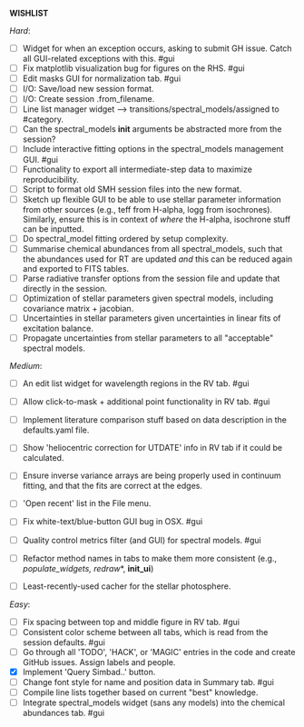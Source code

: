 

**WISHLIST**

*Hard*:
- [ ] Widget for when an exception occurs, asking to submit GH issue. Catch all GUI-related exceptions with this. #gui
- [ ] Fix matplotlib visualization bug for figures on the RHS. #gui
- [ ] Edit masks GUI for normalization tab. #gui
- [ ] I/O: Save/load new session format.
- [ ] I/O: Create session .from_filename.
- [ ] Line list manager widget --> transitions/spectral_models/assigned to #category.
- [ ] Can the spectral_models __init__ arguments be abstracted more from the session?
- [ ] Include interactive fitting options in the spectral_models management GUI. #gui
- [ ] Functionality to export all intermediate-step data to maximize reproducibility.
- [ ] Script to format old SMH session files into the new format.
- [ ] Sketch up flexible GUI to be able to use stellar parameter information from other sources (e.g., teff from H-alpha, logg from isochrones). Similarly, ensure this is in context of *where* the H-alpha, isochrone stuff can be inputted.
- [ ] Do spectral_model fitting ordered by setup complexity.
- [ ] Summarise chemical abundances from all spectral_models, such that the abundances used for RT are updated *and* this can be reduced again and exported to FITS tables.
- [ ] Parse radiative transfer options from the session file and update that directly in the session.
- [ ] Optimization of stellar parameters given spectral models, including covariance matrix + jacobian.
- [ ] Uncertainties in stellar parameters given uncertainties in linear fits of excitation balance.
- [ ] Propagate uncertainties from stellar parameters to all "acceptable" spectral models.

*Medium*:
- [ ] An edit list widget for wavelength regions in the RV tab. #gui
- [ ] Allow click-to-mask + additional point functionality in RV tab. #gui
- [ ] Implement literature comparison stuff based on data description in the defaults.yaml file.
- [ ] Show 'heliocentric correction for UTDATE' info in RV tab if it could be calculated.
- [ ] Ensure inverse variance arrays are being properly used in continuum fitting, and that the fits are correct at the edges.
- [ ] 'Open recent' list in the File menu.
- [ ] Fix white-text/blue-button GUI bug in OSX. #gui
- [ ] Quality control metrics filter (and GUI) for spectral models. #gui
- [ ] Refactor method names in tabs to make them more consistent (e.g., _populate_widgets, redraw_*, __init_ui__)
- [ ] Least-recently-used cacher for the stellar photosphere.



*Easy*:
- [ ] Fix spacing between top and middle figure in RV tab. #gui
- [ ] Consistent color scheme between all tabs, which is read from the session defaults. #gui
- [ ] Go through all 'TODO', 'HACK', or 'MAGIC' entries in the code and create
      GitHub issues. Assign labels and people.
- [X] Implement 'Query Simbad..' button.
- [ ] Change font style for name and position data in Summary tab. #gui
- [ ] Compile line lists together based on current "best" knowledge.
- [ ] Integrate spectral_models widget (sans any models) into the chemical abundances tab. #gui